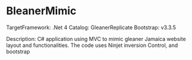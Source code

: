 # BleanerMimic
TargetFramework: .Net 4
Catalog: GleanerReplicate
Bootstrap: v3.3.5

Description: C# application using MVC to mimic gleaner Jamaica website layout and functionalities.  The code uses Ninjet inversion Control, and bootstrap 
